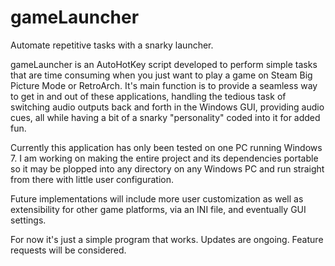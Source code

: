 # gameLauncher

Automate repetitive tasks with a snarky launcher.

gameLauncher is an AutoHotKey script developed to perform simple tasks that are time consuming when you just want to play a game on Steam Big Picture Mode or RetroArch. It's main function is to provide a seamless way to get in and out of these applications, handling the tedious task of switching audio outputs back and forth in the Windows GUI, providing audio cues, all while having a bit of a snarky "personality" coded into it for added fun.

Currently this application has only been tested on one PC running Windows 7. I am working on making the entire project and its dependencies portable so it may be plopped into any directory on any Windows PC and run straight from there with little user configuration.

Future implementations will include more user customization as well as extensibility for other game platforms, via an INI file, and eventually GUI settings.

For now it's just a simple program that works. Updates are ongoing. Feature requests will be considered.
